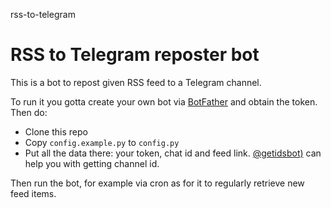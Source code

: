 rss-to-telegram

# RSS to Telegram reposter bot

This is a bot to repost given RSS feed to a Telegram channel.

To run it you gotta create your own bot via [BotFather](t.me/botfather) and obtain the token. Then do:
- Clone this repo
- Copy `config.example.py` to `config.py`
- Put all the data there: your token, chat id and feed link. [@getidsbot)](t.me/getidsbot) can help you with getting channel id.

Then run the bot, for example via cron as for it to regularly retrieve new feed items.